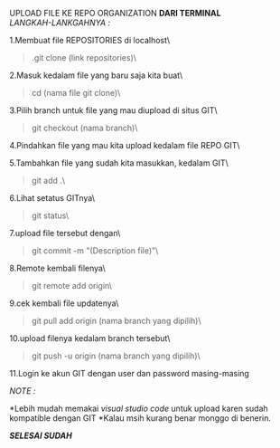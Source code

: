 UPLOAD FILE KE REPO ORGANIZATION **DARI TERMINAL**\
_LANGKAH-LANKGAHNYA :_

1.Membuat file REPOSITORIES di localhost\
>.git clone (link repositories)\

2.Masuk kedalam file yang baru saja kita buat\
>cd (nama file git clone)\

3.Pilih branch untuk file yang mau diupload di situs GIT\
> git checkout (nama branch)\

4.Pindahkan file yang mau kita upload kedalam file REPO GIT\

5.Tambahkan file yang sudah kita masukkan, kedalam GIT\
>git add .\

6.Lihat setatus GITnya\
> git status\

7.upload file tersebut dengan\
> git commit -m "(Description file)"\

8.Remote kembali filenya\
> git remote add origin\

9.cek kembali file updatenya\
>git pull add origin (nama branch yang dipilih)\

10.upload filenya kedalam branch tersebut\
> git push -u origin (nama branch yang dipilih)\

11.Login ke akun GIT dengan user dan password masing-masing

_NOTE :_

*Lebih mudah memakai _visual studio code_ untuk upload karen sudah kompatible dengan GIT
*Kalau msih kurang benar monggo di benerin. 

**_SELESAI SUDAH_** 


